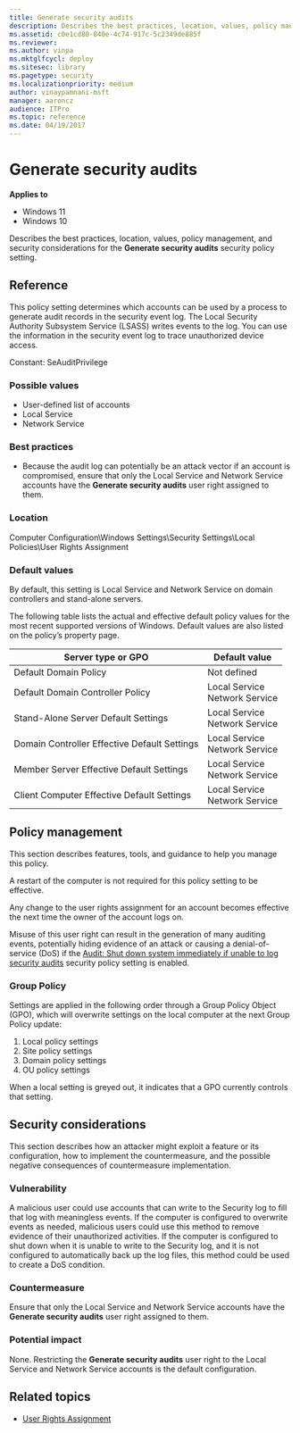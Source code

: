 ```yaml
---
title: Generate security audits
description: Describes the best practices, location, values, policy management, and security considerations for the Generate security audits security policy setting.
ms.assetid: c0e1cd80-840e-4c74-917c-5c2349de885f
ms.reviewer:
ms.author: vinpa
ms.mktglfcycl: deploy
ms.sitesec: library
ms.pagetype: security
ms.localizationpriority: medium
author: vinaypamnani-msft
manager: aaroncz
audience: ITPro
ms.topic: reference
ms.date: 04/19/2017
---
```


# Generate security audits

**Applies to**
-   Windows 11
-   Windows 10

Describes the best practices, location, values, policy management, and security considerations for the **Generate security audits** security policy setting.

## Reference

This policy setting determines which accounts can be used by a process to generate audit records in the security event log. The Local Security Authority Subsystem Service (LSASS) writes events to the log. You can use the information in the security event log to trace unauthorized device access.

Constant: SeAuditPrivilege

### Possible values

-   User-defined list of accounts
-   Local Service
-   Network Service

### Best practices

-   Because the audit log can potentially be an attack vector if an account is compromised, ensure that only the Local Service and Network Service accounts have the **Generate security audits** user right assigned to them.

### Location

Computer Configuration\\Windows Settings\\Security Settings\\Local Policies\\User Rights Assignment

### Default values

By default, this setting is Local Service and Network Service on domain controllers and stand-alone servers.

The following table lists the actual and effective default policy values for the most recent supported versions of Windows. Default values are also listed on the policy’s property page.

| Server type or GPO | Default value |
| - | - |
| Default Domain Policy| Not defined|
| Default Domain Controller Policy | Local Service<br/>Network Service|
| Stand-Alone Server Default Settings | Local Service<br/>Network Service|
| Domain Controller Effective Default Settings | Local Service<br/>Network Service|
| Member Server Effective Default Settings | Local Service<br/>Network Service|
| Client Computer Effective Default Settings | Local Service<br/>Network Service|

## Policy management

This section describes features, tools, and guidance to help you manage this policy.

A restart of the computer is not required for this policy setting to be effective.

Any change to the user rights assignment for an account becomes effective the next time the owner of the account logs on.

Misuse of this user right can result in the generation of many auditing events, potentially hiding evidence of an attack or causing a denial-of-service (DoS) if the [Audit: Shut down system immediately if unable to log security audits](audit-shut-down-system-immediately-if-unable-to-log-security-audits.md) security policy setting is enabled.

### Group Policy

Settings are applied in the following order through a Group Policy Object (GPO), which will overwrite settings on the local computer at the next Group Policy update:

1.  Local policy settings
2.  Site policy settings
3.  Domain policy settings
4.  OU policy settings

When a local setting is greyed out, it indicates that a GPO currently controls that setting.

## Security considerations

This section describes how an attacker might exploit a feature or its configuration, how to implement the countermeasure, and the possible negative consequences of countermeasure implementation.

### Vulnerability

A malicious user could use accounts that can write to the Security log to fill that log with meaningless events. If the computer is configured to overwrite events as needed, malicious users could use this method to remove evidence of their unauthorized activities. If the computer is configured to shut down when it is unable to write to the Security log, and it is not configured to automatically back up the log files, this method could be used to create a DoS condition.

### Countermeasure

Ensure that only the Local Service and Network Service accounts have the **Generate security audits** user right assigned to them.

### Potential impact

None. Restricting the **Generate security audits** user right to the Local Service and Network Service accounts is the default configuration.

## Related topics

- [User Rights Assignment](user-rights-assignment.md)
